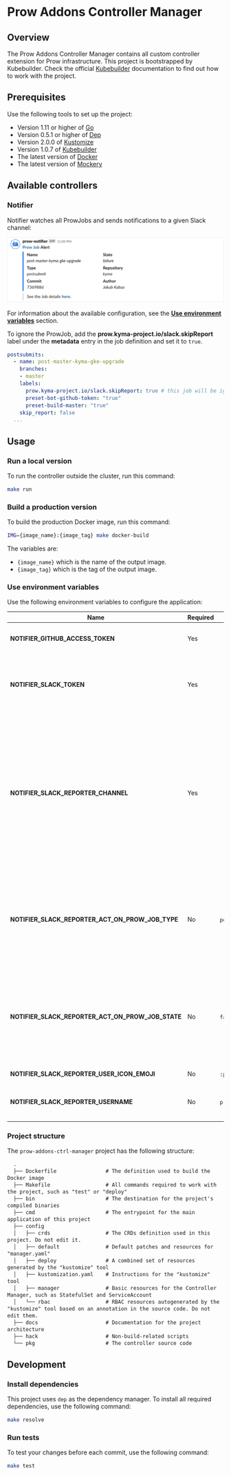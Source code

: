 # Prow Addons Controller Manager

## Overview

The Prow Addons Controller Manager contains all custom controller extension for Prow infrastructure. This project is bootstrapped by Kubebuilder. Check the official [Kubebuilder](https://github.com/kubernetes-sigs/kubebuilder/tree/v1.0.7) documentation to find out how to work with the project. 

## Prerequisites

Use the following tools to set up the project:

* Version 1.11 or higher of [Go](https://golang.org/dl/)
* Version 0.5.1 or higher of [Dep](https://github.com/golang/dep)
* Version 2.0.0 of [Kustomize](https://github.com/kubernetes-sigs/kustomize)
* Version 1.0.7 of [Kubebuilder](https://github.com/kubernetes-sigs/kubebuilder)
* The latest version of [Docker](https://www.docker.com/)
* The latest version of [Mockery](https://github.com/vektra/mockery) 

## Available controllers

### Notifier
Notifier watches all ProwJobs and sends notifications to a given Slack channel:

![](./docs/assets/slack_alert.png)

For information about the available configuration, see the [**Use environment variables**](#use-environment-variables) section. 

To ignore the ProwJob, add the **prow.kyma-project.io/slack.skipReport** label under the **metadata** entry in the job definition and set it to `true`.
```yaml
postsubmits:
  - name: post-master-kyma-gke-upgrade
    branches:
    - master
    labels:
      prow.kyma-project.io/slack.skipReport: true # this job will be ignored by Slack reporter
      preset-bot-github-token: "true"
      preset-build-master: "true"
    skip_report: false
  ...
```

## Usage

### Run a local version

To run the controller outside the cluster, run this command:

```bash
make run
```

### Build a production version

To build the production Docker image, run this command:

```bash
IMG={image_name}:{image_tag} make docker-build
```

The variables are:

* `{image_name}` which is the name of the output image.
* `{image_tag}` which is the tag of the output image.

### Use environment variables
Use the following environment variables to configure the application:

| Name | Required | Default | Description |
|-----|---------|--------|------------|
| **NOTIFIER_GITHUB_ACCESS_TOKEN** | Yes |  | The GitHub token for querying GitHub API. |
| **NOTIFIER_SLACK_TOKEN** | Yes | | The Slack token used to publish messages on a Slack channel. Find more information [here](https://api.slack.com/docs/token-types#bot). |
| **NOTIFIER_SLACK_REPORTER_CHANNEL** | Yes |  | The Slack channel name where you want to post notifications. You can specify the `general` public channel, a private channel, or an IM channel. For example, to specify the public channel, pass the `#general` channel name. Find more information [here](https://api.slack.com/methods/chat.postMessage#channels).|
| **NOTIFIER_SLACK_REPORTER_ACT_ON_PROW_JOB_TYPE** | No | `periodic;postsubmit` | The names of the ProwJob types you want to observe. Separate multiple type names by a comma or a semicolon. Find the acceptable job types [here](https://github.com/kubernetes/test-infra/blob/fbc4040f1824bfa126f873650848396a10f05e8a/prow/apis/prowjobs/v1/types.go#L33-L43).
| **NOTIFIER_SLACK_REPORTER_ACT_ON_PROW_JOB_STATE** | No | `failure;error` | The names of the ProwJob states you want to observe. Multiple state names should be separated by comma or semicolon.Find the acceptable job states [here](https://github.com/kubernetes/test-infra/blob/fbc4040f1824bfa126f873650848396a10f05e8a/prow/apis/prowjobs/v1/types.go#L48-L62). 
| **NOTIFIER_SLACK_REPORTER_USER_ICON_EMOJI** | No | `:prow:`  | The Slack bot user name.
| **NOTIFIER_SLACK_REPORTER_USERNAME** | No | `prow-notifier` | The Emoji to use as the icon for a Slack notification message.

### Project structure

<!-- Update the repository structure each time you modify it. -->

The `prow-addons-ctrl-manager` project has the following structure:

```
  .
  ├── Dockerfile                # The definition used to build the Docker image
  ├── Makefile                  # All commands required to work with the project, such as "test" or "deploy"
  ├── bin                       # The destination for the project's compiled binaries  
  ├── cmd                       # The entrypoint for the main application of this project
  ├── config
  │   ├── crds                  # The CRDs definition used in this project. Do not edit it.
  │   ├── default               # Default patches and resources for "manager.yaml"
  │   ├── deploy                # A combined set of resources generated by the "kustomize" tool  
  │   ├── kustomization.yaml    # Instructions for the "kustomize" tool
  │   ├── manager               # Basic resources for the Controller Manager, such as StatefulSet and ServiceAccount 
  │   └── rbac                  # RBAC resources autogenerated by the "kustomize" tool based on an annotation in the source code. Do not edit them.
  ├── docs                      # Documentation for the project architecture
  ├── hack                      # Non-build-related scripts
  └── pkg                       # The controller source code
```

## Development

### Install dependencies

This project uses `dep` as the dependency manager. To install all required dependencies, use the following command:
```bash
make resolve
```

### Run tests

To test your changes before each commit, use the following command:

```bash
make test
```
